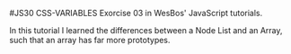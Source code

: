#JS30 CSS-VARIABLES
Exorcise 03 in WesBos' JavaScript tutorials.

<!-- something here about what I liked about the video -->

In this tutorial I learned the differences between a Node List and an Array, such that an array has far more prototypes. 